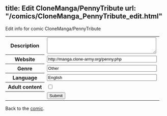 title: Edit CloneManga/PennyTribute
url: "/comics/CloneManga_PennyTribute_edit.html"
---
Edit info for comic CloneManga/PennyTribute

<form name="comic" action="http://gaepostmail.appspot.com/comic/" method="post">
<table class="comicinfo">
<tr>
<th>Description</th><td><textarea name="description" cols="40" rows="3"></textarea></td>
</tr>
<tr>
<th>Website</th><td><input type="text" name="url" value="http://manga.clone-army.org/penny.php" size="40"/></td>
</tr>
<tr>
<th>Genre</th><td><input type="text" name="genre" value="Other" size="40"/></td>
</tr>
<tr>
<th>Language</th><td><input type="text" name="language" value="English" size="40"/></td>
</tr>
<tr>
<th>Adult content</th><td><input type="checkbox" name="adult" value="adult" /></td>
</tr>
<tr>
<th></th><td>
<input type="hidden" name="comic" value="CloneManga_PennyTribute" />
<input type="submit" name="submit" value="Submit" />
</td>
</tr>
</table>
</form>

Back to the [comic](CloneManga_PennyTribute.html).
